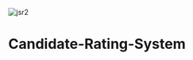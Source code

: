 ![jsr2]([https://github.com/abbas99-hub/Job-Recommendation-System/assets/60792939/ffa4a634-42d7-491e-89f8-07a137322876](https://github.com/raj18verma/Job-Filtering-App/blob/main/utilities/resumes/A%20cutting-edge%20%20c5f52a77-b1e6-4bb5-8c97-571ea2b468b2.png))

# Candidate-Rating-System
